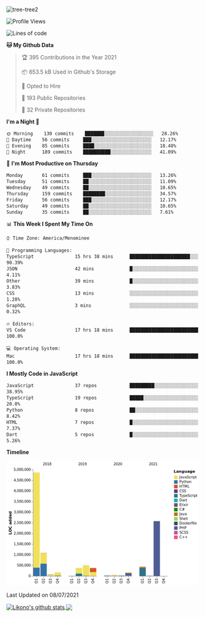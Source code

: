 ![tree-tree2](https://user-images.githubusercontent.com/15727947/99866266-688a6380-2b75-11eb-958b-273006b198d8.jpg)


<!--START_SECTION:waka-->
![Profile Views](http://img.shields.io/badge/Profile%20Views-0-blue)

![Lines of code](https://img.shields.io/badge/From%20Hello%20World%20I%27ve%20Written-10.7%20million%20lines%20of%20code-blue)

**🐱 My Github Data** 

> 🏆 395 Contributions in the Year 2021
 > 
> 📦 653.5 kB Used in Github's Storage 
 > 
> 💼 Opted to Hire
 > 
> 📜 193 Public Repositories 
 > 
> 🔑 32 Private Repositories  
 > 
**I'm a Night 🦉** 

```text
🌞 Morning    130 commits    ███████░░░░░░░░░░░░░░░░░░   28.26% 
🌆 Daytime    56 commits     ███░░░░░░░░░░░░░░░░░░░░░░   12.17% 
🌃 Evening    85 commits     ████░░░░░░░░░░░░░░░░░░░░░   18.48% 
🌙 Night      189 commits    ██████████░░░░░░░░░░░░░░░   41.09%

```
📅 **I'm Most Productive on Thursday** 

```text
Monday       61 commits     ███░░░░░░░░░░░░░░░░░░░░░░   13.26% 
Tuesday      51 commits     ██░░░░░░░░░░░░░░░░░░░░░░░   11.09% 
Wednesday    49 commits     ██░░░░░░░░░░░░░░░░░░░░░░░   10.65% 
Thursday     159 commits    ████████░░░░░░░░░░░░░░░░░   34.57% 
Friday       56 commits     ███░░░░░░░░░░░░░░░░░░░░░░   12.17% 
Saturday     49 commits     ██░░░░░░░░░░░░░░░░░░░░░░░   10.65% 
Sunday       35 commits     ██░░░░░░░░░░░░░░░░░░░░░░░   7.61%

```


📊 **This Week I Spent My Time On** 

```text
⌚︎ Time Zone: America/Menominee

💬 Programming Languages: 
TypeScript               15 hrs 38 mins      ██████████████████████░░░   90.39% 
JSON                     42 mins             █░░░░░░░░░░░░░░░░░░░░░░░░   4.11% 
Other                    39 mins             █░░░░░░░░░░░░░░░░░░░░░░░░   3.83% 
CSS                      13 mins             ░░░░░░░░░░░░░░░░░░░░░░░░░   1.28% 
GraphQL                  3 mins              ░░░░░░░░░░░░░░░░░░░░░░░░░   0.32%

🔥 Editors: 
VS Code                  17 hrs 18 mins      █████████████████████████   100.0%

💻 Operating System: 
Mac                      17 hrs 18 mins      █████████████████████████   100.0%

```

**I Mostly Code in JavaScript** 

```text
JavaScript               37 repos            █████████░░░░░░░░░░░░░░░░   38.95% 
TypeScript               19 repos            █████░░░░░░░░░░░░░░░░░░░░   20.0% 
Python                   8 repos             ██░░░░░░░░░░░░░░░░░░░░░░░   8.42% 
HTML                     7 repos             █░░░░░░░░░░░░░░░░░░░░░░░░   7.37% 
Dart                     5 repos             █░░░░░░░░░░░░░░░░░░░░░░░░   5.26%

```


**Timeline**

![Chart not found](https://raw.githubusercontent.com/ianlikono/ianlikono/main/charts/bar_graph.png) 


 Last Updated on 08/07/2021
<!--END_SECTION:waka-->


<a href="https://github.com/ianlikono">
  <img align="center" src="https://github-readme-stats.anuraghazra1.vercel.app/api?username=ianlikono&show_icons=true&include_all_commits=true&theme=material-palenight" alt="Likono's github stats" />
</a>
<a href="https://github.com/ianlikono">
  <img align="center" src="https://github-readme-stats.anuraghazra1.vercel.app/api/top-langs/?username=ianlikono&layout=compact&theme=material-palenight" />
</a>

